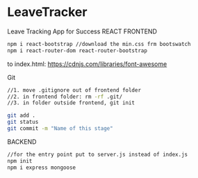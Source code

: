 # LeaveTracker
Leave Tracking App for Success
REACT FRONTEND
 ```bash
 npm i react-bootstrap //download the min.css frm bootswatch
 npm i react-router-dom react-router-bootstrap
 ```
 
 to index.html:
 https://cdnjs.com/libraries/font-awesome


Git 
 ```bash
 //1. move .gitignore out of frontend folder
 //2. in frontend folder: rm -rf .git/
 //3. in folder outside frontend, git init
 
 git add .
 git status
 git commit -m "Name of this stage"
 ```

BACKEND
 ```bash
 //for the entry point put to server.js instead of index.js
 npm init
 npm i express mongoose 
 ```
